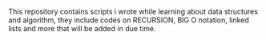 This repository contains scripts i wrote while learning about data structures and algorithm, they include codes on RECURSION, BIG O notation, linked lists and more that will be added in due time. 
